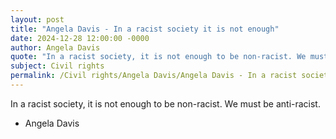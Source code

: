 ```yaml
---
layout: post
title: "Angela Davis - In a racist society it is not enough"
date: 2024-12-28 12:00:00 -0000
author: Angela Davis
quote: "In a racist society, it is not enough to be non-racist. We must be anti-racist."
subject: Civil rights
permalink: /Civil rights/Angela Davis/Angela Davis - In a racist society it is not enough
---
```


In a racist society, it is not enough to be non-racist. We must be anti-racist.

- Angela Davis
